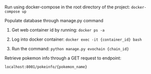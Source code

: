Run using docker-compose in the root directory of the project:
```docker-compose up```


Populate database through manage.py command

1. Get web container id by running:
```docker ps -a```

2. Log into docker container:
```docker exec -it {container_id} bash```

3. Run the command:
```python manage.py evochain {chain_id}```



Retrieve pokemon info through a GET request to endpoint:

```localhost:8001/pokeinfo/{pokemon_name}```
